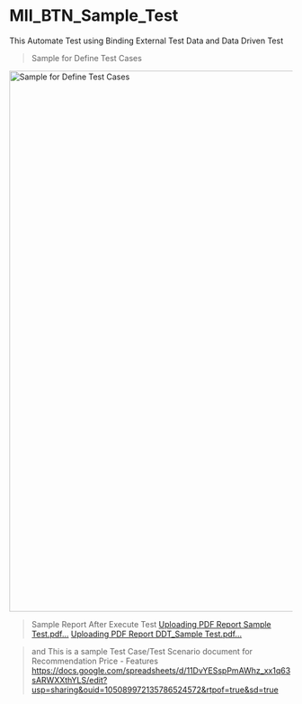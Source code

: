 # MII_BTN_Sample_Test
This Automate Test using Binding External Test Data and Data Driven Test
> Sample for Define Test Cases
<img width="960" alt="Sample for Define Test Cases" src="https://github.com/hendar-suhendar/MII_BTN_Sample_Test/assets/99055058/cc1528c5-1df7-4135-b7ee-3a2dcb3dbb66">

>Sample Report After Execute Test
[Uploading PDF Report Sample Test.pdf…]()
[Uploading PDF Report DDT_Sample Test.pdf…]()



> and This is a sample Test Case/Test Scenario document for Recommendation Price - Features
https://docs.google.com/spreadsheets/d/11DvYESspPmAWhz_xx1q63sARWXXthYLS/edit?usp=sharing&ouid=105089972135786524572&rtpof=true&sd=true

